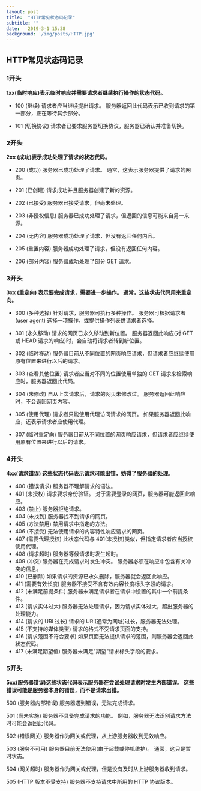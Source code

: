 ```yaml
---
layout: post
title:  "HTTP常见状态码记录"
subtitle: ""
date:   2019-3-1 15:38
background: '/img/posts/HTTP.jpg'
---
```


## HTTP常见状态码记录

### 1开头

**1xx(临时响应)表示临时响应并需要请求者继续执行操作的状态代码。**

- 100 (继续) 请求者应当继续提出请求。 服务器返回此代码表示已收到请求的第一部分，正在等待其余部分。

- 101 (切换协议) 请求者已要求服务器切换协议，服务器已确认并准备切换。

### 2开头

**2xx (成功)表示成功处理了请求的状态代码。**

- 200 (成功) 服务器已成功处理了请求。 通常，这表示服务器提供了请求的网页。

- 201 (已创建) 请求成功并且服务器创建了新的资源。

- 202 (已接受) 服务器已接受请求，但尚未处理。

- 203 (非授权信息) 服务器已成功处理了请求，但返回的信息可能来自另一来源。

- 204 (无内容) 服务器成功处理了请求，但没有返回任何内容。

- 205 (重置内容) 服务器成功处理了请求，但没有返回任何内容。

- 206 (部分内容) 服务器成功处理了部分 GET 请求。

### 3开头

**3xx (重定向) 表示要完成请求，需要进一步操作。 通常，这些状态代码用来重定向。**

- 300 (多种选择) 针对请求，服务器可执行多种操作。 服务器可根据请求者 (user agent) 选择一项操作，或提供操作列表供请求者选择。

- 301 (永久移动) 请求的网页已永久移动到新位置。 服务器返回此响应(对 GET 或 HEAD 请求的响应)时，会自动将请求者转到新位置。

- 302 (临时移动) 服务器目前从不同位置的网页响应请求，但请求者应继续使用原有位置来进行以后的请求。

- 303 (查看其他位置) 请求者应当对不同的位置使用单独的 GET 请求来检索响应时，服务器返回此代码。

- 304 (未修改) 自从上次请求后，请求的网页未修改过。 服务器返回此响应时，不会返回网页内容。

- 305 (使用代理) 请求者只能使用代理访问请求的网页。 如果服务器返回此响应，还表示请求者应使用代理。

- 307 (临时重定向) 服务器目前从不同位置的网页响应请求，但请求者应继续使用原有位置来进行以后的请求。

### 4开头

**4xx(请求错误) 这些状态代码表示请求可能出错，妨碍了服务器的处理。**

- 400 (错误请求) 服务器不理解请求的语法。
- 401 (未授权) 请求要求身份验证。 对于需要登录的网页，服务器可能返回此响应。
- 403 (禁止) 服务器拒绝请求。
- 404 (未找到) 服务器找不到请求的网页。
- 405 (方法禁用) 禁用请求中指定的方法。
- 406 (不接受) 无法使用请求的内容特性响应请求的网页。
- 407 (需要代理授权) 此状态代码与 401(未授权)类似，但指定请求者应当授权使用代理。
- 408 (请求超时) 服务器等候请求时发生超时。
- 409 (冲突) 服务器在完成请求时发生冲突。 服务器必须在响应中包含有关冲突的信息。
- 410 (已删除) 如果请求的资源已永久删除，服务器就会返回此响应。
- 411 (需要有效长度) 服务器不接受不含有效内容长度标头字段的请求。
- 412 (未满足前提条件) 服务器未满足请求者在请求中设置的其中一个前提条件。
- 413 (请求实体过大) 服务器无法处理请求，因为请求实体过大，超出服务器的处理能力。
- 414 (请求的 URI 过长) 请求的 URI(通常为网址)过长，服务器无法处理。
- 415 (不支持的媒体类型) 请求的格式不受请求页面的支持。
- 416 (请求范围不符合要求) 如果页面无法提供请求的范围，则服务器会返回此状态代码。
- 417 (未满足期望值) 服务器未满足"期望"请求标头字段的要求。

### **5开头**

**5xx(服务器错误)这些状态代码表示服务器在尝试处理请求时发生内部错误。 这些错误可能是服务器本身的错误，而不是请求出错。**

500 (服务器内部错误) 服务器遇到错误，无法完成请求。

501 (尚未实施) 服务器不具备完成请求的功能。 例如，服务器无法识别请求方法时可能会返回此代码。

502 (错误网关) 服务器作为网关或代理，从上游服务器收到无效响应。

503 (服务不可用) 服务器目前无法使用(由于超载或停机维护)。 通常，这只是暂时状态。

504 (网关超时) 服务器作为网关或代理，但是没有及时从上游服务器收到请求。

505 (HTTP 版本不受支持) 服务器不支持请求中所用的 HTTP 协议版本。
